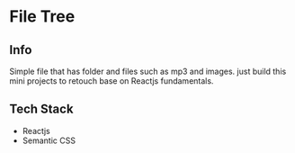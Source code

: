 # File Tree 

## Info
Simple file that has folder and files such as mp3 and images. just build this mini projects to retouch base on Reactjs fundamentals.

## Tech Stack
- Reactjs
- Semantic CSS